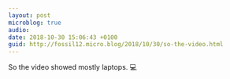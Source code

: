 ```yaml
---
layout: post
microblog: true
audio: 
date: 2018-10-30 15:06:43 +0100
guid: http://fossil12.micro.blog/2018/10/30/so-the-video.html
---
```

So the video showed mostly laptops. 💻
